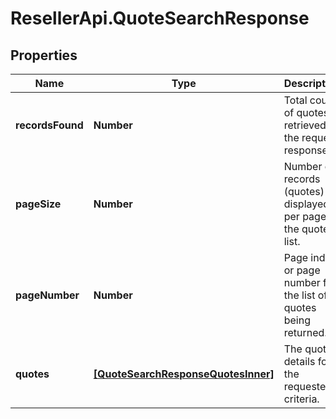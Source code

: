 # ResellerApi.QuoteSearchResponse

## Properties

Name | Type | Description | Notes
------------ | ------------- | ------------- | -------------
**recordsFound** | **Number** | Total count of quotes retrieved in the request response. | [optional] 
**pageSize** | **Number** | Number of records (quotes) displayed per page in the quote list. | [optional] 
**pageNumber** | **Number** | Page index or page number for the list of quotes being returned. | [optional] 
**quotes** | [**[QuoteSearchResponseQuotesInner]**](QuoteSearchResponseQuotesInner.md) | The quote details for the requested criteria. | [optional] 


